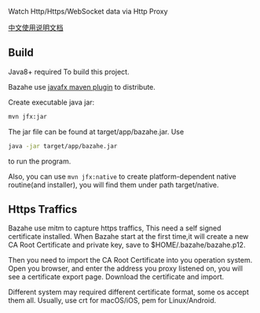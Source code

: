 
Watch Http/Https/WebSocket data via Http Proxy


[中文使用说明文档](https://github.com/clearthesky/bazahe/blob/master/docs/usage_cn.md)

## Build
Java8+ required To build this project.

Bazahe use [javafx maven plugin](https://github.com/javafx-maven-plugin/javafx-maven-plugin) to distribute.

Create executable java jar:

```sh
mvn jfx:jar
```

The jar file can be found at target/app/bazahe.jar. Use

```sh
java -jar target/app/bazahe.jar
```
to run the program.

Also, you can use `mvn jfx:native` to create platform-dependent native routine(and installer), you will find them under path target/native.

## Https Traffics
Bazahe use mitm to capture https traffics, This need a self signed certificate installed.
When Bazahe start at the first time,it will create a new CA Root Certificate and private key, save to $HOME/.bazahe/bazahe.p12.

Then you need to import the CA Root Certificate into you operation system.
Open you browser, and enter the address you proxy listened on, you will see a certificate export page. Download the certificate and import.

Different system may required different certificate format, some os accept them all.
Usually,  use crt for macOS/iOS, pem for Linux/Android.
